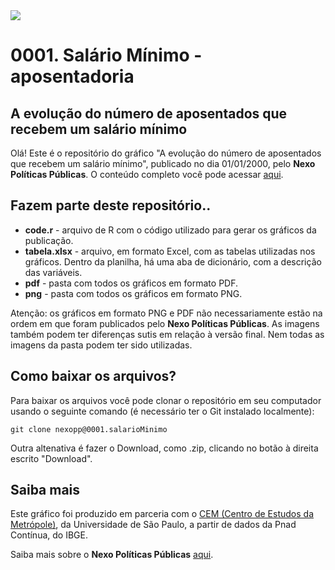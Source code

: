 <img src='https://github.com/JornalNexo/Graficos/blob/master/NEXO%20PP/nexopp.svg'>

# 0001. Salário Mínimo - aposentadoria
## A evolução do número de aposentados que recebem um salário mínimo

Olá! Este é o repositório do gráfico "A evolução do número de aposentados que recebem um salário mínimo", publicado no dia 01/01/2000, pelo **Nexo Políticas Públicas**. O conteúdo completo você pode acessar [aqui]('www.nexojornal.com.br').

## Fazem parte deste repositório..

* **code.r** - arquivo de R com o código utilizado para gerar os gráficos da publicação.
* **tabela.xlsx** - arquivo, em formato Excel, com as tabelas utilizadas nos gráficos. Dentro da planilha, há uma aba de dicionário, com a descrição das variáveis.
* **pdf** - pasta com todos os gráficos em formato PDF.
* **png** - pasta com todos os gráficos em formato PNG.

Atenção: os gráficos em formato PNG e PDF não necessariamente estão na ordem em que foram publicados pelo **Nexo Políticas Públicas**. As imagens também podem ter diferenças sutis em relação à versão final. Nem todas as imagens da pasta podem ter sido utilizadas. 

## Como baixar os arquivos?

Para baixar os arquivos você pode clonar o repositório em seu computador usando o seguinte comando (é necessário ter o Git instalado localmente):

```
git clone nexopp@0001.salarioMinimo
```

Outra altenativa é fazer o Download, como .zip, clicando no botão à direita escrito "Download". 


## Saiba mais

Este gráfico foi produzido em parceria com o [CEM (Centro de Estudos da Metrópole)]('www.nexojornal.com.br'), da Universidade de São Paulo, a partir de dados da Pnad Contínua, do IBGE. 

Saiba mais sobre o **Nexo Políticas Públicas** [aqui]('#').


